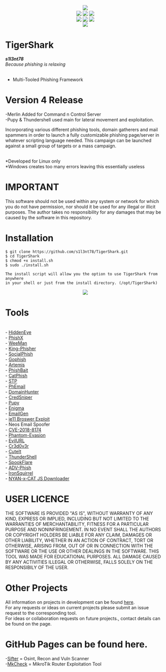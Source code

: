 <p align="center">

</p>

<p align="center">
 <img align="center" src="https://raw.githubusercontent.com/s1l3nt78/s1l3nt78.github.io/master/TigerShark/tigershark-Release.PNG">
 <br>
 <img align="center" src="https://img.shields.io/github/issues/s1l3nt78/TigerShark">
 <img align="center" src="https://img.shields.io/github/forks/s1l3nt78/TigerShark">
 <img align="center" src="https://img.shields.io/github/stars/s1l3nt78/TigerShark">
 <br>
 <img align="center" src="https://img.shields.io/badge/Build-Release-orange">
 <img align="center" src="https://img.shields.io/badge/Version-4-red">
 <img align="center" src="https://img.shields.io/badge/Revision-1-red">
 <br>
 <img align="center" src="https://img.shields.io/badge/Author-s1l3nt78-yellowgreen">
</p>


# TigerShark
<strong><em>s1l3nt78</strong>
 <br>
 Because phishing is relaxing</em>
<br>
<br>

- Multi-Tooled Phishing Framework

# Version 4 Release

-Merlin Added for Command n Control Server
<br>
-Pupy & Thundershell used main for lateral movement and exploitation.

Incorporating various different phishing tools, domain gatherers and mail spammers in order to launch a fully customizable phishing page/server in
whatever scripting language needed.
This campaign can be launched against a small group of targets or a mass campaign.
<br>
<br>


*Developed for Linux only
<br />
*Windows creates too many errors leaving this essentially useless


# IMPORTANT

This software should not be used within any system or
network for which you do not have permission, nor should
it be used for any illegal or illicit purposes. The author
takes no responsibility for any damages that may be caused
by the software in this repository.

# Installation

    $ git clone https://github.com/s1l3nt78/TigerShark.git
    $ cd TigerShark
    $ chmod +x install.sh
    $ sudo ./install.sh
    
    The install script will allow you the option to use TigerShark from anywhere 
    in your shell or just from the install directory. (/opt/TigerShark)

<p align="center">
        <img align="center" src="https://raw.githubusercontent.com/s1l3nt78/TigerShark/master/docs/3.PNG">
</p>


# Tools
<br>
 - <a href="https://github.com/DarkSecDevelopers/HiddenEye">HiddenEye</a>
<br>
- <a href="https://github.com/rezaaksa/PhishX">PhishX</a>
<br>
- <a href="https://github.com/evait-security/weeman">WeeMan</a>
<br>
- <a href="https://github.com/securestate/king-phisher">King-Phisher</a>
<br>
- <a href="https://github.com/UndeadSec/SocialFish">SocialPhish</a>
<br>
- <a href="https://github.com/gophish/gophish">Gophish</a>
<br>
- <a href="https://github.com/sweetsoftware/Artemis">Artemis</a>
<br>
- <a href="https://github.com/pan0pt1c0n/PhishBait">PhishBait</a>
<br>
- <a href="https://github.com/ring0lab/catphish">CatPhish</a>
<br>
- <a href="https://github.com/PowerScript/STPv">STP</a>
<br>
- <a href="https://github.com/Dionach/PhEmail">PhEmail</a>
<br>
- <a href="https://github.com/threatexpress/domainhunter">DomainHunter</a>
<br>
- <a href="https://github.com/ustayready/CredSniper">CredSniper</a>
<br>
- <a href="https://github.com/n1nj4sec/pupy">Pupy</a>
<br>
- <a href="https://github.com/UndeadSec/Enigma">Enigma</a>
<br>
- <a href="https://github.com/navisecdelta/EmailGen">EmailGen</a>
<br>
- <a href="https://github.com/ruthlezs/ie11_vbscript_exploit">ie11 Broswer Exploit</a>
<br>
 - Neos Email Spoofer
<br>
- <a href="https://github.com/Yt1g3r/CVE-2018-8174_EXP">CVE-2018-8174</a>
<br>
- <a href="https://github.com/oddcod3/Phantom-Evasion">Phantom-Evasion</a>
<br>
- <a href="https://github.com/UnDeadSec/EvilURL">EvilURL</a>
<br>
- <a href="https://github.com/D4Vinci/Cr3dOv3r">Cr3d0v3r</a>
<br>
- <a href="https://github.com/D4Vinci/Cuteit">CuteIt</a>
<br>
- <a href="https://github.com/Mr-Un1k0d3r/ThunderShell">ThunderShell</a>
<br>
- <a href="https://github.com/hlldz/SpookFlare">SpookFlare</a>
<br>
 - <a href="https://github.com/Ignitetch/AdvPhishing">ADV-Phish</a>
 <br />
 - <a href="https://github.com/MRGEffitas/Ironsquirrel">IronSquirrel</a>
 <br />
 - <a href="https://github.com/NYAN-x-CAT/JS-Downloader">NYAN-x-CAT JS Downloader</a>
 <br />

# USER LICENCE

THE SOFTWARE IS PROVIDED "AS IS", WITHOUT WARRANTY OF ANY KIND, EXPRESS OR
IMPLIED, INCLUDING BUT NOT LIMITED TO THE WARRANTIES OF MERCHANTABILITY,
FITNESS FOR A PARTICULAR PURPOSE AND NONINFRINGEMENT. IN NO EVENT SHALL THE
AUTHORS OR COPYRIGHT HOLDERS BE LIABLE FOR ANY CLAIM, DAMAGES OR OTHER
LIABILITY, WHETHER IN AN ACTION OF CONTRACT, TORT OR OTHERWISE, ARISING FROM,
OUT OF OR IN CONNECTION WITH THE SOFTWARE OR THE USE OR OTHER DEALINGS IN
THE SOFTWARE.
THIS TOOL WAS MADE FOR EDUCATIONAL PURPOSES. ALL DAMAGE CAUSED BY ANY ACTIVITIES 
ILLEGAL OR OTHERWISE, FALLS SOLELY ON THE RESPONSIBILY OF THE USER.
<br />

# Other Projects

All information on projects in development can be found <a href="https://s1l3nt78.github.io">here</a>. 
<br />
For any requests or ideas on current projects please submit an issue request to the corresponding tool.
<br />
For ideas or collaboration requests on future projects., contact details can be found on the page.
<br />

# GitHub Pages can be found here.

-<a href="https://s1l3nt78.github.io/sifter">Sifter</a> = Osint, Recon and Vuln Scanner
<br />
-<a href="https://s1l3nt78.github.io/MkCheck">MkCheck</a> = MikroTik Router Exploitation Tool
<br />
